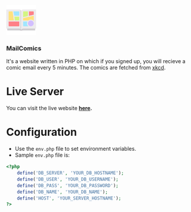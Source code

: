 <br />
<p>
  <a href="https://github.com/sumeetmathpati/mail-comics">
    <img src="./logo.png" alt="Logo" width="80" height="80" style="border-radius: 10px:">
  </a>

  <h3>MailComics</h3>
</p>

It's a website written in PHP on which if you signed up, you will recieve a comic email every 5 minutes. The comics are fetched from [xkcd](https://xkcd.com/).

# Live Server

You can visit the live website **[here](http://sumeet.ddns.net/index.php).** 

# Configuration

- Use the `env.php` file to set environment variables.
- Sample `env.php` file is:

```php
<?php
    define('DB_SERVER', 'YOUR_DB_HOSTNAME');
    define('DB_USER', 'YOUR_DB_USERNAME');
    define('DB_PASS', 'YOUR_DB_PASSWORD');
    define('DB_NAME', 'YOUR_DB_NAME');
    define('HOST', 'YOUR_SERVER_HOSTNAME');
?>
```